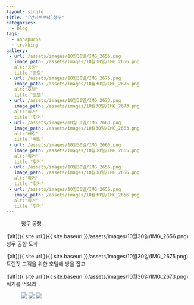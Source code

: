 ```yaml
---
layout: single
title: "[안나푸르나]청두"
categories:
  - blog
tags:
  - annapurna
  - trekking
gallery:
 - url: /assets/images/10월30일/IMG_2656.png
   image_path: /assets/images/10월30일/IMG_2656.png
   alt:"공항"
   title:"공항"
 - url: /assets/images/10월30일/IMG_2675.png
   image_path: /assets/images/10월30일/IMG_2675.png
   alt:"호텔"
   title:"호텔"
 - url: /assets/images/10월30일/IMG_2673.png
   image_path: /assets/images/10월30일/IMG_2673.png
   alt:"훠거"
   title:"훠거"
 - url: /assets/images/10월30일/IMG_2663.png
   image_path: /assets/images/10월30일/IMG_2663.png
   alt:"빼갈"
   title:"빼갈"
 - url: /assets/images/10월30일/IMG_2665.png
   image_path: /assets/images/10월30일/IMG_2665.png
   alt:"훠거"
   title:"훠거"
 - url: /assets/images/10월30일/IMG_2656.png
   image_path: /assets/images/10월30일/IMG_2656.png
   alt:"훠거"
   title:"훠거"
 - url: /assets/images/10월30일/IMG_2656.png
   image_path: /assets/images/10월30일/IMG_2656.png
   alt:"훠거"
   title:"훠거"
---
```

<figure style="width: 150px" class="align-left">
    <img src="">
    <figcaption>청두 공항</figcaption>
</figure>

![alt]({{ site.url }}{{ site.baseurl }}/assets/images/10월30일/IMG_2656.png)
청두 공항 도착

![alt]({{ site.url }}{{ site.baseurl }}/assets/images/10월30일/IMG_2675.png)
트랜짓 고객을 위한 호텔에 방을 잡고

![alt]({{ site.url }}{{ site.baseurl }}/assets/images/10월30일/IMG_2673.png)
훠거를 먹으러

<figure class="third">
    <img src="/assets/images/10월30일/IMG_2663.png">
    <img src="/assets/images/10월30일/IMG_2665.png">
    <img src="/assets/images/10월30일/IMG_2664.png">
</figure>
<!-- ![alt]({{ site.url }}{{ site.baseurl }}/assets/images/10월30일/IMG_2663.png)
빼갈

![alt]({{ site.url }}{{ site.baseurl }}/assets/images/10월30일/IMG_2665.png)
훠거! -->


{% include gallery caption="청두" %}
